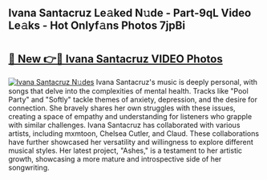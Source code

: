 ## Ivana Santacruz Le𝚊ked N𝚞de - Part-9qL Video Le𝚊ks - Hot Onlyf𝚊ns Photos 7jpBi

# <h2><a href="http://ab35810.deff.icu/?id=Ivana+Santacruz">🔗 New 👉🔴 Ivana Santacruz VIDEO Photos</a></h2>

[![Ivana Santacruz N𝚞des](https://i.imgur.com/rIISA9y.gif)](http://ab35810.deff.icu/?id=Ivana+Santacruz)
Ivana Santacruz's music is deeply personal, with songs that delve into the complexities of mental health. Tracks like "Pool Party" and "Softly" tackle themes of anxiety, depression, and the desire for connection. She bravely shares her own struggles with these issues, creating a space of empathy and understanding for listeners who grapple with similar challenges. Ivana Santacruz has collaborated with various artists, including mxmtoon, Chelsea Cutler, and Claud. These collaborations have further showcased her versatility and willingness to explore different musical styles. Her latest project, "Ashes," is a testament to her artistic growth, showcasing a more mature and introspective side of her songwriting.
